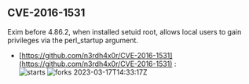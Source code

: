 ## CVE-2016-1531
 Exim before 4.86.2, when installed setuid root, allows local users to gain privileges via the perl_startup argument.

- [https://github.com/n3rdh4x0r/CVE-2016-1531](https://github.com/n3rdh4x0r/CVE-2016-1531) :  
![starts](https://img.shields.io/github/stars/n3rdh4x0r/CVE-2016-1531.svg) 
![forks](https://img.shields.io/github/forks/n3rdh4x0r/CVE-2016-1531.svg) 
2023-03-17T14:33:17Z

